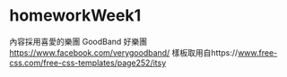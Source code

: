 # homeworkWeek1
內容採用喜愛的樂團 GoodBand 好樂團 https://www.facebook.com/verygoodband/ 
樣板取用自https://www.free-css.com/free-css-templates/page252/itsy 
